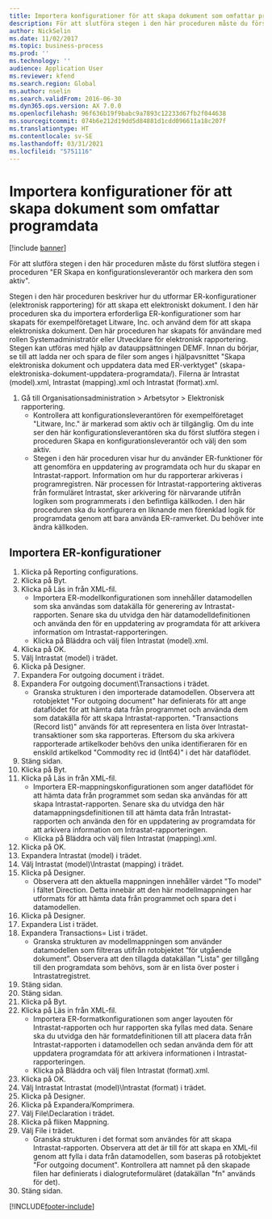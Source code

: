 ```yaml
---
title: Importera konfigurationer för att skapa dokument som omfattar programdata
description: För att slutföra stegen i den här proceduren måste du först slutföra stegen i proceduren "ER Skapa en konfigurationsleverantör och markera den som aktiv".
author: NickSelin
ms.date: 11/02/2017
ms.topic: business-process
ms.prod: ''
ms.technology: ''
audience: Application User
ms.reviewer: kfend
ms.search.region: Global
ms.author: nselin
ms.search.validFrom: 2016-06-30
ms.dyn365.ops.version: AX 7.0.0
ms.openlocfilehash: 96f636b19f9babc9a7893c12233d67fb2f044638
ms.sourcegitcommit: 074b6e212d19dd5d84881d1cdd096611a18c207f
ms.translationtype: HT
ms.contentlocale: sv-SE
ms.lasthandoff: 03/31/2021
ms.locfileid: "5751116"
---
```

# <a name="import-configurations-to-generate-documents-that-have-application-data"></a>Importera konfigurationer för att skapa dokument som omfattar programdata

[!include [banner](../../includes/banner.md)]

För att slutföra stegen i den här proceduren måste du först slutföra stegen i proceduren "ER Skapa en konfigurationsleverantör och markera den som aktiv".

Stegen i den här proceduren beskriver hur du utformar ER-konfigurationer (elektronisk rapportering) för att skapa ett elektroniskt dokument. I den här proceduren ska du importera erforderliga ER-konfigurationer som har skapats för exempelföretaget Litware, Inc. och använd dem för att skapa elektroniska dokument. Den här proceduren har skapats för användare med rollen Systemadministratör eller Utvecklare för elektronisk rapportering. Stegen kan utföras med hjälp av datauppsättningen DEMF. Innan du börjar, se till att ladda ner och spara de filer som anges i hjälpavsnittet "Skapa elektroniska dokument och uppdatera data med ER-verktyget" (skapa-elektroniska-dokument-uppdatera-programdata/). Filerna är Intrastat (model).xml, Intrastat (mapping).xml och Intrastat (format).xml.

1. Gå till Organisationsadministration > Arbetsytor > Elektronisk rapportering.
    * Kontrollera att konfigurationsleverantören för exempelföretaget "Litware, Inc." är markerad som aktiv och är tillgänglig. Om du inte ser den här konfigurationsleverantören ska du först slutföra stegen i proceduren Skapa en konfigurationsleverantör och välj den som aktiv.  
    * Stegen i den här proceduren visar hur du använder ER-funktioner för att genomföra en uppdatering av programdata och hur du skapar en Intrastat-rapport. Information om hur du rapporterar arkiveras i programregistren. När processen för Intrastat-rapportering aktiveras från formuläret Intrastat, sker arkivering för närvarande utifrån logiken som programmerats i den befintliga källkoden. I den här proceduren ska du konfigurera en liknande men förenklad logik för programdata genom att bara använda ER-ramverket. Du behöver inte ändra källkoden.   

## <a name="import-er-configurations"></a>Importera ER-konfigurationer
1. Klicka på Reporting configurations.
2. Klicka på Byt.
3. Klicka på Läs in från XML-fil.
    * Importera ER-modellkonfigurationen som innehåller datamodellen som ska användas som datakälla för generering av Intrastat-rapporten. Senare ska du utvidga den här datamodelldefinitionen och använda den för en uppdatering av programdata för att arkivera information om Intrastat-rapporteringen.   
    * Klicka på Bläddra och välj filen Intrastat (model).xml.  
4. Klicka på OK.
5. Välj Intrastat (model) i trädet.
6. Klicka på Designer.
7. Expandera For outgoing document i trädet.
8. Expandera For outgoing document\Transactions i trädet.
    * Granska strukturen i den importerade datamodellen. Observera att rotobjektet "For outgoing document" har definierats för att ange dataflödet för att hämta data från programmet och använda dem som datakälla för att skapa Intrastat-rapporten. "Transactions (Record list)" används för att representera en lista över Intrastat-transaktioner som ska rapporteras. Eftersom du ska arkivera rapporterade artikelkoder behövs den unika identifieraren för en enskild artikelkod "Commodity rec id (Int64)" i det här dataflödet.   
9. Stäng sidan.
10. Klicka på Byt.
11. Klicka på Läs in från XML-fil.
    * Importera ER-mappningskonfigurationen som anger dataflödet för att hämta data från programmet som sedan ska användas för att skapa Intrastat-rapporten. Senare ska du utvidga den här datamappningsdefinitionen till att hämta data från Intrastat-rapporten och använda den för en uppdatering av programdata för att arkivera information om Intrastat-rapporteringen.   
    * Klicka på Bläddra och välj filen Intrastat (mapping).xml.  
12. Klicka på OK.
13. Expandera Intrastat (model) i trädet.
14. Välj Intrastat (model)\Intrastat (mapping) i trädet.
15. Klicka på Designer.
    * Observera att den aktuella mappningen innehåller värdet "To model" i fältet Direction. Detta innebär att den här modellmappningen har utformats för att hämta data från programmet och spara det i datamodellen.  
16. Klicka på Designer.
17. Expandera List i trädet.
18. Expandera Transactions= List i trädet.
    * Granska strukturen av modellmappningen som använder datamodellen som filtreras utifrån rotobjektet ”för utgående dokument”. Observera att den tillagda datakällan "Lista" ger tillgång till den programdata som behövs, som är en lista över poster i Intrastatregistret.  
19. Stäng sidan.
20. Stäng sidan.
21. Klicka på Byt.
22. Klicka på Läs in från XML-fil.
    * Importera ER-formatkonfigurationen som anger layouten för Intrastat-rapporten och hur rapporten ska fyllas med data. Senare ska du utvidga den här formatdefinitionen till att placera data från Intrastat-rapporten i datamodellen och sedan använda dem för att uppdatera programdata för att arkivera informationen i Intrastat-rapporteringen.   
    * Klicka på Bläddra och välj filen Intrastat (format).xml.  
23. Klicka på OK.
24. Välj Intrastat Intrastat (model)\Intrastat (format) i trädet.
25. Klicka på Designer.
26. Klicka på Expandera/Komprimera.
27. Välj File\Declaration i trädet.
28. Klicka på fliken Mappning.
29. Välj File i trädet.
    * Granska strukturen i det format som användes för att skapa Intrastat-rapporten. Observera att det är till för att skapa en XML-fil genom att fylla i data från datamodellen, som baseras på rotobjektet "For outgoing document". Kontrollera att namnet på den skapade filen har definierats i dialogruteformuläret (datakällan "fn" används för det).   
30. Stäng sidan.



[!INCLUDE[footer-include](../../../../includes/footer-banner.md)]